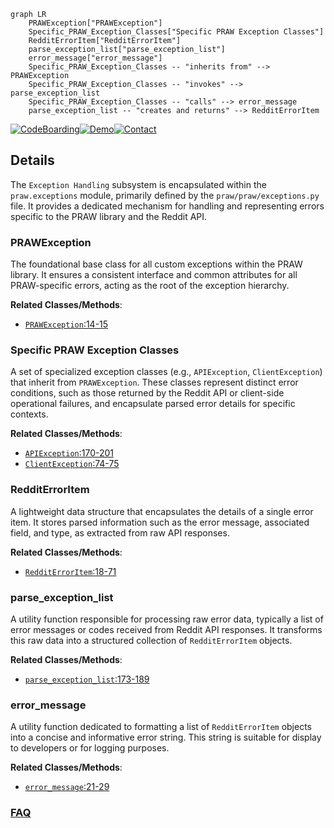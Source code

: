```mermaid
graph LR
    PRAWException["PRAWException"]
    Specific_PRAW_Exception_Classes["Specific PRAW Exception Classes"]
    RedditErrorItem["RedditErrorItem"]
    parse_exception_list["parse_exception_list"]
    error_message["error_message"]
    Specific_PRAW_Exception_Classes -- "inherits from" --> PRAWException
    Specific_PRAW_Exception_Classes -- "invokes" --> parse_exception_list
    Specific_PRAW_Exception_Classes -- "calls" --> error_message
    parse_exception_list -- "creates and returns" --> RedditErrorItem
```

[![CodeBoarding](https://img.shields.io/badge/Generated%20by-CodeBoarding-9cf?style=flat-square)](https://github.com/CodeBoarding/GeneratedOnBoardings)[![Demo](https://img.shields.io/badge/Try%20our-Demo-blue?style=flat-square)](https://www.codeboarding.org/demo)[![Contact](https://img.shields.io/badge/Contact%20us%20-%20contact@codeboarding.org-lightgrey?style=flat-square)](mailto:contact@codeboarding.org)

## Details

The `Exception Handling` subsystem is encapsulated within the `praw.exceptions` module, primarily defined by the `praw/praw/exceptions.py` file. It provides a dedicated mechanism for handling and representing errors specific to the PRAW library and the Reddit API.

### PRAWException
The foundational base class for all custom exceptions within the PRAW library. It ensures a consistent interface and common attributes for all PRAW-specific errors, acting as the root of the exception hierarchy.


**Related Classes/Methods**:

- <a href="https://github.com/CodeBoarding/praw/blob/main/praw/exceptions.py#L14-L15" target="_blank" rel="noopener noreferrer">`PRAWException`:14-15</a>


### Specific PRAW Exception Classes
A set of specialized exception classes (e.g., `APIException`, `ClientException`) that inherit from `PRAWException`. These classes represent distinct error conditions, such as those returned by the Reddit API or client-side operational failures, and encapsulate parsed error details for specific contexts.


**Related Classes/Methods**:

- <a href="https://github.com/CodeBoarding/praw/blob/main/praw/exceptions.py#L170-L201" target="_blank" rel="noopener noreferrer">`APIException`:170-201</a>
- <a href="https://github.com/CodeBoarding/praw/blob/main/praw/exceptions.py#L74-L75" target="_blank" rel="noopener noreferrer">`ClientException`:74-75</a>


### RedditErrorItem
A lightweight data structure that encapsulates the details of a single error item. It stores parsed information such as the error message, associated field, and type, as extracted from raw API responses.


**Related Classes/Methods**:

- <a href="https://github.com/CodeBoarding/praw/blob/main/praw/exceptions.py#L18-L71" target="_blank" rel="noopener noreferrer">`RedditErrorItem`:18-71</a>


### parse_exception_list
A utility function responsible for processing raw error data, typically a list of error messages or codes received from Reddit API responses. It transforms this raw data into a structured collection of `RedditErrorItem` objects.


**Related Classes/Methods**:

- <a href="https://github.com/CodeBoarding/praw/blob/main/praw/exceptions.py#L173-L189" target="_blank" rel="noopener noreferrer">`parse_exception_list`:173-189</a>


### error_message
A utility function dedicated to formatting a list of `RedditErrorItem` objects into a concise and informative error string. This string is suitable for display to developers or for logging purposes.


**Related Classes/Methods**:

- <a href="https://github.com/CodeBoarding/praw/blob/main/praw/exceptions.py#L21-L29" target="_blank" rel="noopener noreferrer">`error_message`:21-29</a>




### [FAQ](https://github.com/CodeBoarding/GeneratedOnBoardings/tree/main?tab=readme-ov-file#faq)
